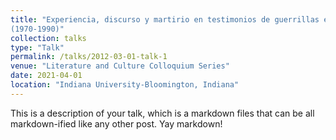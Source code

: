 ```yaml
---
title: "Experiencia, discurso y martirio en testimonios de guerrillas en Centroamérica 
(1970-1990)"
collection: talks
type: "Talk"
permalink: /talks/2012-03-01-talk-1
venue: "Literature and Culture Colloquium Series"
date: 2021-04-01
location: "Indiana University-Bloomington, Indiana"
---
```


This is a description of your talk, which is a markdown files that can be all markdown-ified like any other post. Yay markdown!
